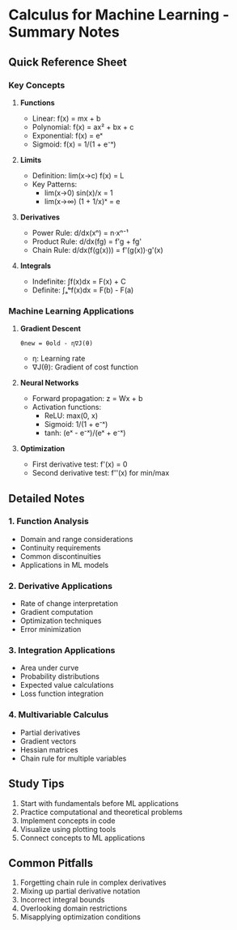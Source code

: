 # Calculus for Machine Learning - Summary Notes

## Quick Reference Sheet

### Key Concepts
1. **Functions**
   - Linear: f(x) = mx + b
   - Polynomial: f(x) = ax² + bx + c
   - Exponential: f(x) = eˣ
   - Sigmoid: f(x) = 1/(1 + e⁻ˣ)

2. **Limits**
   - Definition: lim(x→c) f(x) = L
   - Key Patterns:
     - lim(x→0) sin(x)/x = 1
     - lim(x→∞) (1 + 1/x)ˣ = e

3. **Derivatives**
   - Power Rule: d/dx(xⁿ) = n·xⁿ⁻¹
   - Product Rule: d/dx(fg) = f'g + fg'
   - Chain Rule: d/dx(f(g(x))) = f'(g(x))·g'(x)

4. **Integrals**
   - Indefinite: ∫f(x)dx = F(x) + C
   - Definite: ∫ₐᵇf(x)dx = F(b) - F(a)

### Machine Learning Applications

1. **Gradient Descent**
   ```
   θnew = θold - η∇J(θ)
   ```
   - η: Learning rate
   - ∇J(θ): Gradient of cost function

2. **Neural Networks**
   - Forward propagation: z = Wx + b
   - Activation functions:
     - ReLU: max(0, x)
     - Sigmoid: 1/(1 + e⁻ˣ)
     - tanh: (eˣ - e⁻ˣ)/(eˣ + e⁻ˣ)

3. **Optimization**
   - First derivative test: f'(x) = 0
   - Second derivative test: f''(x) for min/max

## Detailed Notes

### 1. Function Analysis
- Domain and range considerations
- Continuity requirements
- Common discontinuities
- Applications in ML models

### 2. Derivative Applications
- Rate of change interpretation
- Gradient computation
- Optimization techniques
- Error minimization

### 3. Integration Applications
- Area under curve
- Probability distributions
- Expected value calculations
- Loss function integration

### 4. Multivariable Calculus
- Partial derivatives
- Gradient vectors
- Hessian matrices
- Chain rule for multiple variables

## Study Tips
1. Start with fundamentals before ML applications
2. Practice computational and theoretical problems
3. Implement concepts in code
4. Visualize using plotting tools
5. Connect concepts to ML applications

## Common Pitfalls
1. Forgetting chain rule in complex derivatives
2. Mixing up partial derivative notation
3. Incorrect integral bounds
4. Overlooking domain restrictions
5. Misapplying optimization conditions
